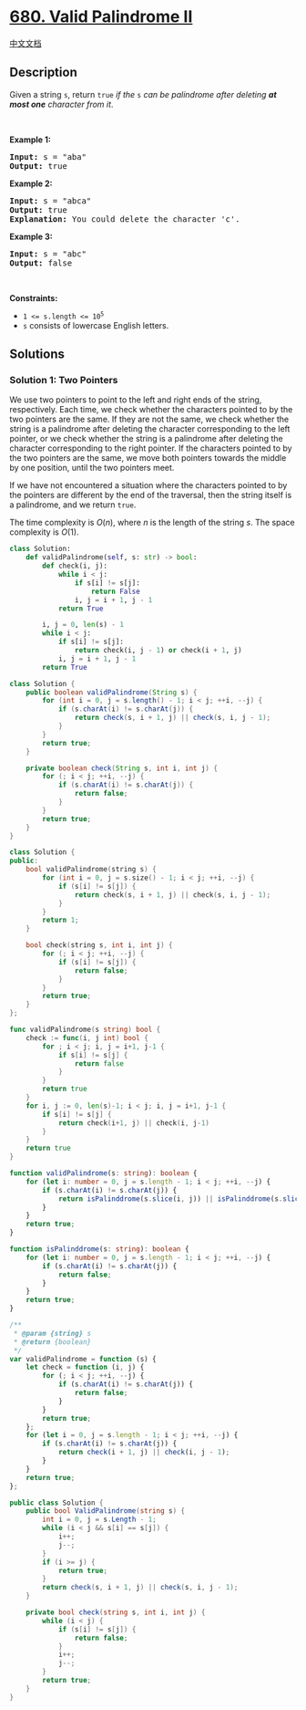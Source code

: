 # [680. Valid Palindrome II](https://leetcode.com/problems/valid-palindrome-ii)

[中文文档](./solution/0600-0699/0680.Valid%20Palindrome%20II/README.md)

<!-- tags:Greedy,Two Pointers,String -->

## Description

<p>Given a string <code>s</code>, return <code>true</code> <em>if the </em><code>s</code><em> can be palindrome after deleting <strong>at most one</strong> character from it</em>.</p>

<p>&nbsp;</p>
<p><strong class="example">Example 1:</strong></p>

<pre>
<strong>Input:</strong> s = &quot;aba&quot;
<strong>Output:</strong> true
</pre>

<p><strong class="example">Example 2:</strong></p>

<pre>
<strong>Input:</strong> s = &quot;abca&quot;
<strong>Output:</strong> true
<strong>Explanation:</strong> You could delete the character &#39;c&#39;.
</pre>

<p><strong class="example">Example 3:</strong></p>

<pre>
<strong>Input:</strong> s = &quot;abc&quot;
<strong>Output:</strong> false
</pre>

<p>&nbsp;</p>
<p><strong>Constraints:</strong></p>

<ul>
	<li><code>1 &lt;= s.length &lt;= 10<sup>5</sup></code></li>
	<li><code>s</code> consists of lowercase English letters.</li>
</ul>

## Solutions

### Solution 1: Two Pointers

We use two pointers to point to the left and right ends of the string, respectively. Each time, we check whether the characters pointed to by the two pointers are the same. If they are not the same, we check whether the string is a palindrome after deleting the character corresponding to the left pointer, or we check whether the string is a palindrome after deleting the character corresponding to the right pointer. If the characters pointed to by the two pointers are the same, we move both pointers towards the middle by one position, until the two pointers meet.

If we have not encountered a situation where the characters pointed to by the pointers are different by the end of the traversal, then the string itself is a palindrome, and we return `true`.

The time complexity is $O(n)$, where $n$ is the length of the string $s$. The space complexity is $O(1)$.

<!-- tabs:start -->

```python
class Solution:
    def validPalindrome(self, s: str) -> bool:
        def check(i, j):
            while i < j:
                if s[i] != s[j]:
                    return False
                i, j = i + 1, j - 1
            return True

        i, j = 0, len(s) - 1
        while i < j:
            if s[i] != s[j]:
                return check(i, j - 1) or check(i + 1, j)
            i, j = i + 1, j - 1
        return True
```

```java
class Solution {
    public boolean validPalindrome(String s) {
        for (int i = 0, j = s.length() - 1; i < j; ++i, --j) {
            if (s.charAt(i) != s.charAt(j)) {
                return check(s, i + 1, j) || check(s, i, j - 1);
            }
        }
        return true;
    }

    private boolean check(String s, int i, int j) {
        for (; i < j; ++i, --j) {
            if (s.charAt(i) != s.charAt(j)) {
                return false;
            }
        }
        return true;
    }
}
```

```cpp
class Solution {
public:
    bool validPalindrome(string s) {
        for (int i = 0, j = s.size() - 1; i < j; ++i, --j) {
            if (s[i] != s[j]) {
                return check(s, i + 1, j) || check(s, i, j - 1);
            }
        }
        return 1;
    }

    bool check(string s, int i, int j) {
        for (; i < j; ++i, --j) {
            if (s[i] != s[j]) {
                return false;
            }
        }
        return true;
    }
};
```

```go
func validPalindrome(s string) bool {
	check := func(i, j int) bool {
		for ; i < j; i, j = i+1, j-1 {
			if s[i] != s[j] {
				return false
			}
		}
		return true
	}
	for i, j := 0, len(s)-1; i < j; i, j = i+1, j-1 {
		if s[i] != s[j] {
			return check(i+1, j) || check(i, j-1)
		}
	}
	return true
}
```

```ts
function validPalindrome(s: string): boolean {
    for (let i: number = 0, j = s.length - 1; i < j; ++i, --j) {
        if (s.charAt(i) != s.charAt(j)) {
            return isPalinddrome(s.slice(i, j)) || isPalinddrome(s.slice(i + 1, j + 1));
        }
    }
    return true;
}

function isPalinddrome(s: string): boolean {
    for (let i: number = 0, j = s.length - 1; i < j; ++i, --j) {
        if (s.charAt(i) != s.charAt(j)) {
            return false;
        }
    }
    return true;
}
```

```js
/**
 * @param {string} s
 * @return {boolean}
 */
var validPalindrome = function (s) {
    let check = function (i, j) {
        for (; i < j; ++i, --j) {
            if (s.charAt(i) != s.charAt(j)) {
                return false;
            }
        }
        return true;
    };
    for (let i = 0, j = s.length - 1; i < j; ++i, --j) {
        if (s.charAt(i) != s.charAt(j)) {
            return check(i + 1, j) || check(i, j - 1);
        }
    }
    return true;
};
```

```cs
public class Solution {
    public bool ValidPalindrome(string s) {
        int i = 0, j = s.Length - 1;
        while (i < j && s[i] == s[j]) {
            i++;
            j--;
        }
        if (i >= j) {
            return true;
        }
        return check(s, i + 1, j) || check(s, i, j - 1);
    }

    private bool check(string s, int i, int j) {
        while (i < j) {
            if (s[i] != s[j]) {
                return false;
            }
            i++;
            j--;
        }
        return true;
    }
}
```

<!-- tabs:end -->

<!-- end -->
